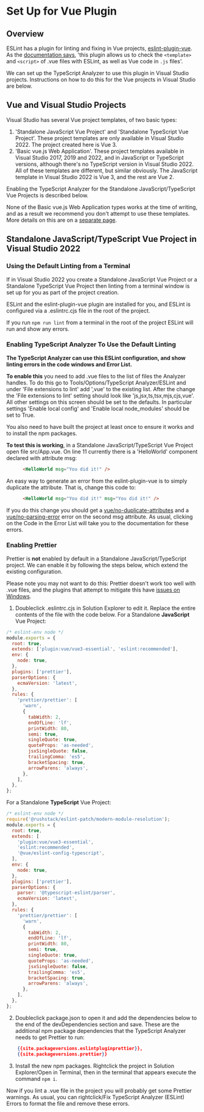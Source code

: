 ﻿# Set Up for Vue Plugin

## Overview

ESLint has a plugin for linting and fixing in Vue projects, [eslint-plugin-vue](https://eslint.vuejs.org/).  As the [documentation says](https://eslint.vuejs.org/), 'this plugin allows us to check the `<template>` and `<script>` of .vue files with ESLint, as well as Vue code in `.js` files'.

We can set up the TypeScript Analyzer to use this plugin in Visual Studio projects.  Instructions on how to do this for the Vue projects in Visual Studio are below.

## Vue and Visual Studio Projects

Visual Studio has several Vue project templates, of two basic types:

1. 'Standalone JavaScript Vue Project' and 'Standalone TypeScript Vue Project'.  These project templates are only available in Visual Studio 2022.  The project created here is Vue 3.
2. 'Basic vue.js Web Application'.  These project templates available in Visual Studio 2017, 2019 and 2022, and in JavaScript or TypeScript versions, although there's no TypeScript version in Visual Studio 2022.  All of these templates are different, but similar obviously.  The JavaScript template in Visual Studio 2022 is Vue 3, and the rest are Vue 2.

Enabling the TypeScript Analyzer for the Standalone JavaScript/TypeScript Vue Projects is described below.

None of the Basic vue.js Web Application types works at the time of writing, and as a result we recommend you don't attempt to use these templates.  More details on this are on a [separate page](setupvuebasicwebapp.md).

## Standalone JavaScript/TypeScript Vue Project in Visual Studio 2022

### Using the Default Linting from a Terminal

If in Visual Studio 2022 you create a Standalone JavaScript Vue Project or a Standalone TypeScript Vue Project then linting from a terminal window is set up for you as part of the project creation. 

ESLint and the eslint-plugin-vue plugin are installed for you, and ESLint is configured via a .eslintrc.cjs file in the root of the project.

If you run `npm run lint` from a terminal in the root of the project ESLint will run and show any errors.

### Enabling TypeScript Analyzer To Use the Default Linting

**The TypeScript Analyzer can use this ESLint configuration, and show linting errors in the code windows and Error List.**

**To enable this** you need to add .vue files to the list of files the Analyzer handles.  To do this go to Tools/Options/TypeScript Analyzer/ESLint and under 'File extensions to lint' add ',vue' to the existing list. After the change the 'File extensions to lint' setting should look like 'js,jsx,ts,tsx,mjs,cjs,vue'.  All other settings on this screen should be set to the defaults.  In particular settings 'Enable local config' and 'Enable local node_modules' should be set to True.

You also need to have built the project at least once to ensure it works and to install the npm packages.

**To test this is working**, in a Standalone JavaScript/TypeScript Vue Project open file src/App.vue.  On line 11 currently there is a 'HelloWorld' component declared with attribute msg:

```html
      <HelloWorld msg="You did it!" />
```

An easy way to generate an error from the eslint-plugin-vue is to simply duplicate the attribute.  That is, change this code to:

```html
      <HelloWorld msg="You did it!" msg="You did it!" />
```

If you do this change you should get a [vue/no-duplicate-attributes](https://eslint.vuejs.org/rules/no-duplicate-attributes.html) and a [vue/no-parsing-error](https://eslint.vuejs.org/rules/no-parsing-error.html) error on the second msg attribute.  As usual, clicking on the Code in the Error List will take you to the documentation for these errors.

### Enabling Prettier

Prettier is **not** enabled by default in a Standalone JavaScript/TypeScript project.  We can enable it by following the steps below, which extend the existing configuration.

Please note you may not want to do this: Prettier doesn't work too well with .vue files, and the plugins that attempt to mitigate this have [issues on Windows](https://github.com/meteorlxy/eslint-plugin-prettier-vue/issues/29).

1. Doubleclick .eslintrc.cjs in Solution Explorer to edit it.  Replace the entire contents of the file with the code below.
For a Standalone **JavaScript** Vue Project:
``` javascript
/* eslint-env node */
module.exports = {
  root: true,
  extends: ['plugin:vue/vue3-essential', 'eslint:recommended'],
  env: {
    node: true,
  },
  plugins: ['prettier'],
  parserOptions: {
    ecmaVersion: 'latest',
  },
  rules: {
    'prettier/prettier': [
      'warn',
      {
        tabWidth: 2,
        endOfLine: 'lf',
        printWidth: 80,
        semi: true,
        singleQuote: true,
        quoteProps: 'as-needed',
        jsxSingleQuote: false,
        trailingComma: 'es5',
        bracketSpacing: true,
        arrowParens: 'always',
      },
    ],
  },
};
```
For a Standalone **TypeScript** Vue Project:
``` javascript
/* eslint-env node */
require('@rushstack/eslint-patch/modern-module-resolution');
module.exports = {
  root: true,
  extends: [
    'plugin:vue/vue3-essential',
    'eslint:recommended',
    '@vue/eslint-config-typescript',
  ],
  env: {
    node: true,
  },
  plugins: ['prettier'],
  parserOptions: {
    parser: '@typescript-eslint/parser',
    ecmaVersion: 'latest',
  },
  rules: {
    'prettier/prettier': [
      'warn',
      {
        tabWidth: 2,
        endOfLine: 'lf',
        printWidth: 80,
        semi: true,
        singleQuote: true,
        quoteProps: 'as-needed',
        jsxSingleQuote: false,
        trailingComma: 'es5',
        bracketSpacing: true,
        arrowParens: 'always',
      },
    ],
  },
};
```
2. Doubleclick package.json to open it and add the dependencies below to the end of the devDependencies section and save. These are the additional npm package dependencies that the TypeScript Analyzer needs to get Prettier to run:
``` json
    {{site.packageversions.eslintpluginprettier}},
    {{site.packageversions.prettier}}
```
3. Install the new npm packages. Rightclick the project in Solution Explorer/Open in Terminal, then in the terminal that appears execute the command `npm i`.

Now if you lint a .vue file in the project you will probably get some Prettier warnings.  As usual, you can rightclick/Fix TypeScript Analyzer (ESLint) Errors to format the file and remove these errors.
